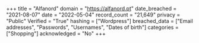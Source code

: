 +++
title = "Alfanord"
domain = "https://alfanord.pt"
date_breached = "2021-08-07"
date = "2022-05-04"
record_count = "21,649"
privacy = "Public"
Verified = "True"
hashing = ["Wordpress"]
breached_data = ["Email addresses", "Passwords", "Usernames", "Dates of birth"]
categories = ["Shopping"]
acknowledged = "No"
+++
